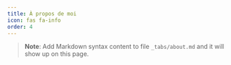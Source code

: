 ```yaml
---
title: À propos de moi
icon: fas fa-info
order: 4
---
```



> **Note**: Add Markdown syntax content to file `_tabs/about.md` and it will show up on this page.
